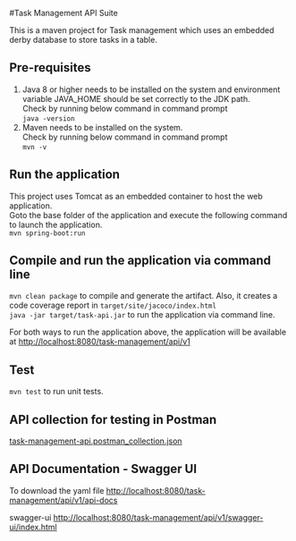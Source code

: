 #Task Management API Suite

This is a maven project for Task management which uses an embedded derby database to store tasks in a table.

## Pre-requisites
1. Java 8 or higher needs to be installed on the system and environment variable JAVA_HOME should be set correctly to the JDK path.  
   Check by running below command in command prompt  
   `java -version`  
2. Maven needs to be installed on the system.  
   Check by running below command in command prompt  
   `mvn -v`  

## Run the application
This project uses Tomcat as an embedded container to host the web application.  
Goto the base folder of the application and execute the following command to launch the application.  
`mvn spring-boot:run`  

## Compile and run the application via command line
`mvn clean package` to compile and generate the artifact. Also, it creates a code coverage report in `target/site/jacoco/index.html`   
`java -jar target/task-api.jar` to run the application via command line.

For both ways to run the application above, the application will be available at [http://localhost:8080/task-management/api/v1](http://localhost:8080/task-management/api/v1)

## Test
`mvn test` to run unit tests.

## API collection for testing in Postman
[task-management-api.postman_collection.json](./task-management-api.postman_collection.json)
 
## API Documentation - Swagger UI

To download the yaml file
[http://localhost:8080/task-management/api/v1/api-docs](http://localhost:8080/task-management/api/v1/api-docs)

swagger-ui
[http://localhost:8080/task-management/api/v1/swagger-ui/index.html](http://localhost:8080/task-management/api/v1/swagger-ui/index.html)
